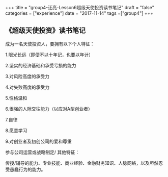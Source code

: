 +++
title = "group4-汪亮-Lesson6超级天使投资读书笔记"
draft = "false"
categories = ["experience"]
date = "2017-11-14"
tags =["group4"]
+++

## 《超级天使投资》读书笔记

成为一名天使投资人，要拥有以下个人特征：

1.眼光长远（即便不以十年记，也要以年计）

2.坚实的经济基础和承受亏损的能力

3.对风险高度的承受力

4.对失败高度的承受力

5.性格温和

6.很强的人际交往能力（以应对A型创业者）

7.自律

8.愿意学习

9.对创业者及初创公司的爱和尊重

参与公司运营或战略制定/ 其他特征：

传授/辅导的能力、专业技能、商业经验、金融财务知识、人脉网络，以及坦然忍受愚蠢行为的能力。
